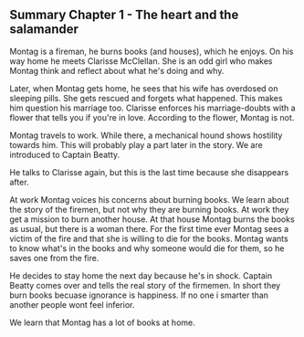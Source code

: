 ## Summary Chapter 1 - The heart and the salamander

Montag is a fireman, he burns books (and houses), which he enjoys. On his way home he meets Clarisse McClellan. She is an odd girl who makes Montag think and reflect about what he's doing and why. 

Later, when Montag gets home, he sees that his wife has overdosed on sleeping pills. She gets rescued and forgets what happened. This makes him question his marriage too. Clarisse enforces his marriage-doubts with a flower that tells you if you're in love. According to the flower, Montag is not. 

Montag travels to work. While there, a mechanical hound shows hostility towards  him. This will probably play a part later in the story. We are introduced to Captain Beatty.

He talks to Clarisse again, but this is the last time because she disappears after.

At work Montag voices his concerns about burning books. We learn about the story of the firemen, but not why they are burning books. At work they get a mission to burn another house. At that house Montag burns the books as usual, but there is a woman there. For the first time ever Montag sees a victim of the fire and that she is willing to die for the books. Montag wants to know what's in the books and why someone would die for them, so he saves one from the fire. 

He decides to stay home the next day because he's in shock. Captain Beatty comes over and tells the real story of the firmemen. In short they burn books becuase ignorance is happiness. If no one i smarter than another people wont feel inferior. 

We learn that Montag has a lot of books at home.

